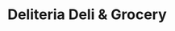 ---
title: "Deliteria Deli & Grocery"
url: /new-york/deliteria-deli-und-grocery/
shop: Lebensmittel
---